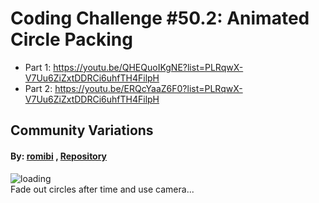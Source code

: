 # Coding Challenge #50.2: Animated Circle Packing
* Part 1: https://youtu.be/QHEQuoIKgNE?list=PLRqwX-V7Uu6ZiZxtDDRCi6uhfTH4FilpH
* Part 2: https://youtu.be/ERQcYaaZ6F0?list=PLRqwX-V7Uu6ZiZxtDDRCi6uhfTH4FilpH

## Community Variations

#### By: [romibi](https://github.com/romibi) , [Repository](https://github.com/romibi/Processing-Playground/tree/master/CC_50_2_CirclePackingImage)  
![loading](https://github.com/romibi/Processing-Playground/raw/master/CC_50_2_CirclePackingImage/CC_50_2_CirclePackingImage.gif)  
Fade out circles after time and use camera...
